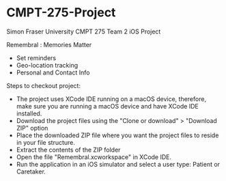# CMPT-275-Project

Simon Fraser University 
CMPT 275 Team 2 iOS Project

Remembral : Memories Matter
- Set reminders
- Geo-location tracking
- Personal and Contact Info

Steps to checkout project:
 - The project uses XCode IDE running on a macOS device, therefore, make sure you are running a macOS device and have XCode IDE installed.
 - Download the project files using the "Clone or download" > "Download ZIP" option
 - Place the downloaded ZIP file where you want the project files to reside in your file structure.
 - Extract the contents of the ZIP folder
 - Open the file "Remembral.xcworkspace" in XCode IDE.
 - Run the application in an iOS simulator and select a user type: Patient or Caretaker.
